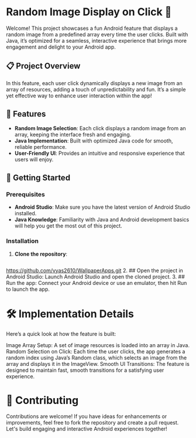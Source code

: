 # Random Image Display on Click 📲

Welcome! This project showcases a fun Android feature that displays a random image from a predefined array every time the user clicks. Built with Java, it’s optimized for a seamless, interactive experience that brings more engagement and delight to your Android app.

## 📋 Project Overview

In this feature, each user click dynamically displays a new image from an array of resources, adding a touch of unpredictability and fun. It’s a simple yet effective way to enhance user interaction within the app!

## 🎯 Features

- **Random Image Selection**: Each click displays a random image from an array, keeping the interface fresh and engaging.
- **Java Implementation**: Built with optimized Java code for smooth, reliable performance.
- **User-Friendly UI**: Provides an intuitive and responsive experience that users will enjoy.

## 🚀 Getting Started

### Prerequisites
- **Android Studio**: Make sure you have the latest version of Android Studio installed.
- **Java Knowledge**: Familiarity with Java and Android development basics will help you get the most out of this project.

### Installation

1. **Clone the repository**:
   ```bash
 https://github.com/vyas2610/WallpaperApps.git
2. ## Open the project in Android Studio:
Launch Android Studio and open the cloned project.
3. ## Run the app:
Connect your Android device or use an emulator, then hit Run to launch the app.

# 🛠 Implementation Details
Here’s a quick look at how the feature is built:

Image Array Setup: A set of image resources is loaded into an array in Java.
Random Selection on Click: Each time the user clicks, the app generates a random index using Java’s Random class, which selects an image from the array and displays it in the ImageView.
Smooth UI Transitions: The feature is designed to maintain fast, smooth transitions for a satisfying user experience.

# 🤝 Contributing
Contributions are welcome! If you have ideas for enhancements or improvements, feel free to fork the repository and create a pull request. Let's build engaging and interactive Android experiences together!
